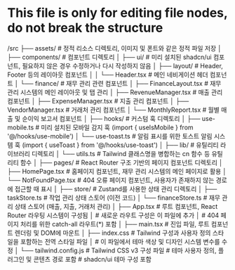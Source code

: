 # This file is only for editing file nodes, do not break the structure

/src
├── assets/          # 정적 리소스 디렉토리, 이미지 및 폰트와 같은 정적 파일 저장
│
├── components/      # 컴포넌트 디렉토리
│   ├── ui/          # 미리 설치된 shadcn/ui 컴포넌트, 필요하지 않은 경우 수정하거나 다시 작성하지 않음
│   ├── layout/      # Header, Footer 등의 레이아웃 컴포넌트
│   │   └── Header.tsx  # 메인 네비게이션 헤더 컴포넌트
│   └── finance/     # 재무 관리 관련 컴포넌트
│       ├── FinanceLayout.tsx # 재무 관리 시스템의 메인 레이아웃 및 탭 관리
│       ├── RevenueManager.tsx # 매출 관리 컴포넌트
│       ├── ExpenseManager.tsx # 지출 관리 컴포넌트
│       ├── VendorManager.tsx # 거래처 관리 컴포넌트
│       └── MonthlyReport.tsx # 월별 매출 및 순이익 보고서 컴포넌트
│
├── hooks/          # 커스텀 훅 디렉토리
│   ├── use-mobile.ts # 미리 설치된 모바일 감지 훅 (import { useIsMobile } from '@/hooks/use-mobile')
│   └── use-toast.ts  # 알림 표시를 위한 토스트 알림 시스템 훅 (import { useToast } from '@/hooks/use-toast')
│
├── lib/            # 유틸리티 라이브러리 디렉토리
│   └── utils.ts    # Tailwind 클래스명을 병합하는 cn 함수 등 유틸리티 함수
│
├── pages/          # React Router 구조 기반의 페이지 컴포넌트 디렉토리
│   ├── HomePage.tsx # 홈페이지 컴포넌트, 재무 관리 시스템의 메인 페이지로 활용
│   └── NotFoundPage.tsx # 404 오류 페이지 컴포넌트, 사용자가 존재하지 않는 경로에 접근할 때 표시
│
├── store/          # Zustand를 사용한 상태 관리 디렉토리
│   ├── taskStore.ts # 작업 관리 상태 스토어 (이전 코드)
│   └── financeStore.ts # 재무 관리 상태 스토어 (매출, 지출, 거래처 관리)
│
├── App.tsx         # 루트 컴포넌트, React Router 라우팅 시스템이 구성됨
│                   # 새로운 라우트 구성은 이 파일에 추가
│                   # 404 페이지 처리를 위한 catch-all 라우트(*) 포함
│
├── main.tsx        # 진입 파일, 루트 컴포넌트 렌더링 및 DOM에 마운트
│
├── index.css       # Tailwind 구성과 사용자 정의 스타일을 포함하는 전역 스타일 파일
│                   # 이 파일에서 테마 색상 및 디자인 시스템 변수를 수정
│
└── tailwind.config.js  # Tailwind CSS v3 구성 파일
                      # 테마 사용자 정의, 플러그인 및 콘텐츠 경로 포함
                      # shadcn/ui 테마 구성 포함 